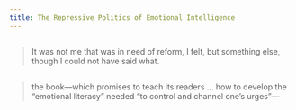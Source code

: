 ```yaml
---
title: The Repressive Politics of Emotional Intelligence
---
```


##
> It was not me that was in need of reform, I felt, but something else, though I could not have said what.
## 
> the book—which promises to teach its readers ... how to develop the “emotional literacy” needed “to control and channel one’s urges”—
